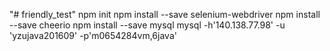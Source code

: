 "# friendly_test" 
npm init 
npm install --save selenium-webdriver
npm install --save cheerio
npm install --save mysql
mysql -h'140.138.77.98' -u 'yzujava201609' -p'm0654284vm,6java'
